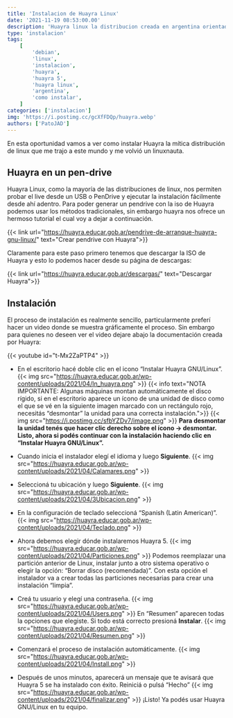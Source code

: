 ```yaml
---
title: 'Instalacion de Huayra Linux'
date: '2021-11-19 08:53:00.00'
description: 'Huayra linux la distribucion creada en argentina orientada a la educacion'
type: 'instalacion'
tags:
    [
        'debian',
        'linux',
        'instalacion',
        'huayra',
        'huayra 5',
        'huayra linux',
        'argentina',
        'como instalar',
    ]
categories: ['instalacion']
img: 'https://i.postimg.cc/gcXfFDQp/huayra.webp'
authors: ['PatoJAD']
---
```


En esta oportunidad vamos a ver como instalar Huayra la mítica distribución de linux que me trajo a este mundo y me volvió un linuxnauta.

## Huayra en un pen-drive

Huayra Linux, como la mayoría de las distribuciones de linux, nos permiten probar el live desde un USB o PenDrive y ejecutar la instalación fácilmente desde ahí adentro. Para poder generar un pendrive con la iso de Huayra podemos usar los métodos tradicionales, sin embargo huayra nos ofrece un hermoso tutorial el cual voy a dejar a continuación.

{{< link url="https://huayra.educar.gob.ar/pendrive-de-arranque-huayra-gnu-linux/" text="Crear pendrive con Huayra">}}

Claramente para este paso primero tenemos que descargar la ISO de Huayra y esto lo podemos hacer desde su página de descargas:

{{< link url="https://huayra.educar.gob.ar/descargas/" text="Descargar Huayra">}}

## Instalación

El proceso de instalación es realmente sencillo, particularmente preferí hacer un video donde se muestra gráficamente el proceso. Sin embargo para quienes no deseen ver el video dejare abajo la documentación creada por Huayra:

{{< youtube id="t-Mx2ZaPTP4" >}}

-   En el escritorio hacé doble clic en el icono “Instalar Huayra GNU/Linux”.
    {{< img src="https://huayra.educar.gob.ar/wp-content/uploads/2021/04/In_huayra.png" >}}
    {{< info text="NOTA IMPORTANTE: Algunas máquinas montan automáticamente el disco rígido, si en el escritorio aparece un ícono de una unidad de disco como el que se vé en la siguiente imagen marcado con un rectángulo rojo,  necesitás “desmontar” la unidad para una correcta instalación.">}}
    {{< img src="https://i.postimg.cc/sfbYZDv7/image.png" >}}
    **Para desmontar la unidad tenés que hacer clic derecho sobre el ícono -> desmontar. Listo, ahora si podés continuar con la instalación haciendo clic en “Instalar Huayra GNU/Linux”.**

-   Cuando inicia el instalador elegí el idioma y luego **Siguiente**.
    {{< img src="https://huayra.educar.gob.ar/wp-content/uploads/2021/04/Calamares.png" >}}

-   Seleccioná tu ubicación y luego **Siguiente**.
    {{< img src="https://huayra.educar.gob.ar/wp-content/uploads/2021/04/3Ubicacion.png" >}}

-   En la configuración de teclado seleccioná “Spanish (Latin American)”.
    {{< img src="https://huayra.educar.gob.ar/wp-content/uploads/2021/04/Teclado.png" >}}

-   Ahora debemos elegir dónde instalaremos Huayra 5.
    {{< img src="https://huayra.educar.gob.ar/wp-content/uploads/2021/04/Particiones.png" >}}
    Podemos reemplazar una partición anterior de Linux, instalar junto a otro sistema operativo o elegir la opción: “Borrar disco (recomendada)”. Con esta opción el instalador va a crear todas las particiones necesarias para crear una instalación “limpia”.

-   Creá tu usuario y elegí una contraseña.
    {{< img src="https://huayra.educar.gob.ar/wp-content/uploads/2021/04/Users.png" >}}
    En “Resumen” aparecen todas la opciones que elegiste. Si todo está correcto presioná **Instalar**.
    {{< img src="https://huayra.educar.gob.ar/wp-content/uploads/2021/04/Resumen.png" >}}

-   Comenzará el proceso de instalación automáticamente.
    {{< img src="https://huayra.educar.gob.ar/wp-content/uploads/2021/04/Install.png" >}}

-   Después de unos minutos, aparecerá un mensaje que te avisará que Huayra 5 se ha instalado con éxito. Reiniciá o pulsá “Hecho”
    {{< img src="https://huayra.educar.gob.ar/wp-content/uploads/2021/04/finalizar.png" >}}
    ¡Listo! Ya podés usar Huayra GNU/Linux en tu equipo.
